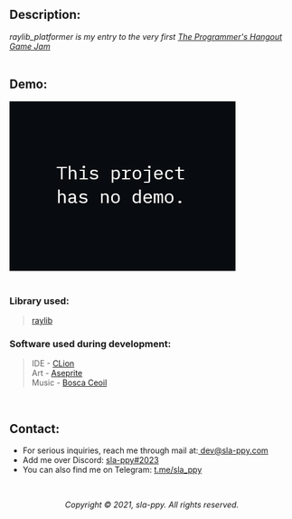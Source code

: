 ## Description:
*raylib_platformer is my entry to the very first [The Programmer's Hangout Game Jam](https://itch.io/jam/tph-jam)*
<br>
<br>

## Demo:
<img src="https://github.com/sla-ppy/sla-ppy/blob/master/nodemo.png" alt="nodemo.png">
<br>
<br>


### Library used:
> [raylib](https://www.raylib.com/index.html)
### Software used during development:
> IDE - [CLion](https://www.jetbrains.com/clion/) <br>
> Art - [Aseprite](https://www.aseprite.org/) <br>
> Music - [Bosca Ceoil](https://boscaceoil.net/)

<br>


## Contact:
* For serious inquiries, reach me through mail at:<a href="mailto:dev@sla-ppy.com"> dev@sla-ppy.com</a><br>
* Add me over Discord: <a href="https://discord.com/users/545219738398097408">sla-ppy#2023</a><br>
* You can also find me on Telegram: <a href="https://t.me/sla_ppy">t.me/sla_ppy</a><br>
<br>


<p align="center">
<em>Copyright © 2021, sla-ppy. All rights reserved.</em>
</p>
